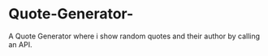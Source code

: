 # Quote-Generator-
A Quote Generator where i show random quotes and their author  by calling an API.  
